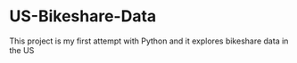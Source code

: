 # US-Bikeshare-Data
This project is my first attempt with Python and it explores bikeshare data in the US
